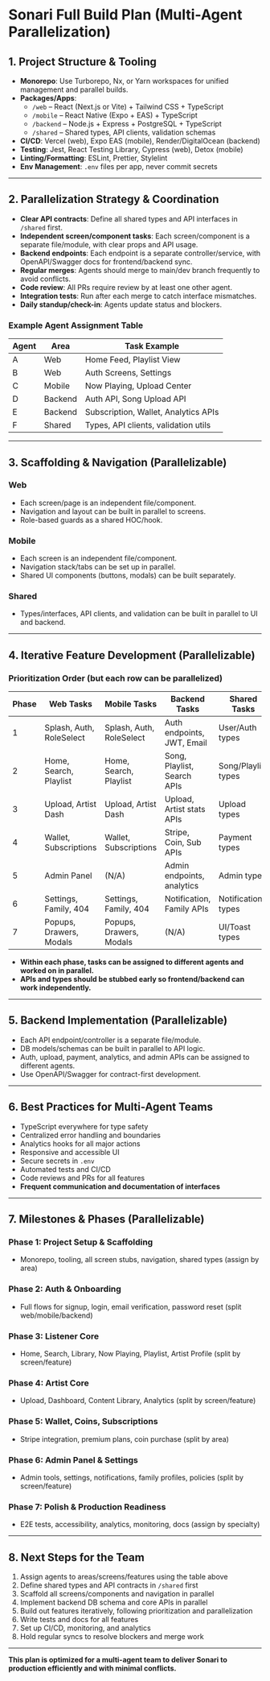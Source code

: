 # Sonari Full Build Plan (Multi-Agent Parallelization)

## 1. Project Structure & Tooling

- **Monorepo**: Use Turborepo, Nx, or Yarn workspaces for unified management and parallel builds.
- **Packages/Apps**:
  - `/web` – React (Next.js or Vite) + Tailwind CSS + TypeScript
  - `/mobile` – React Native (Expo + EAS) + TypeScript
  - `/backend` – Node.js + Express + PostgreSQL + TypeScript
  - `/shared` – Shared types, API clients, validation schemas
- **CI/CD**: Vercel (web), Expo EAS (mobile), Render/DigitalOcean (backend)
- **Testing**: Jest, React Testing Library, Cypress (web), Detox (mobile)
- **Linting/Formatting**: ESLint, Prettier, Stylelint
- **Env Management**: `.env` files per app, never commit secrets

---

## 2. Parallelization Strategy & Coordination

- **Clear API contracts**: Define all shared types and API interfaces in `/shared` first.
- **Independent screen/component tasks**: Each screen/component is a separate file/module, with clear props and API usage.
- **Backend endpoints**: Each endpoint is a separate controller/service, with OpenAPI/Swagger docs for frontend/backend sync.
- **Regular merges**: Agents should merge to main/dev branch frequently to avoid conflicts.
- **Code review**: All PRs require review by at least one other agent.
- **Integration tests**: Run after each merge to catch interface mismatches.
- **Daily standup/check-in**: Agents update status and blockers.

### Example Agent Assignment Table
| Agent | Area      | Task Example                        |
|-------|-----------|-------------------------------------|
| A     | Web       | Home Feed, Playlist View             |
| B     | Web       | Auth Screens, Settings               |
| C     | Mobile    | Now Playing, Upload Center           |
| D     | Backend   | Auth API, Song Upload API            |
| E     | Backend   | Subscription, Wallet, Analytics APIs |
| F     | Shared    | Types, API clients, validation utils |

---

## 3. Scaffolding & Navigation (Parallelizable)

### Web
- Each screen/page is an independent file/component.
- Navigation and layout can be built in parallel to screens.
- Role-based guards as a shared HOC/hook.

### Mobile
- Each screen is an independent file/component.
- Navigation stack/tabs can be set up in parallel.
- Shared UI components (buttons, modals) can be built separately.

### Shared
- Types/interfaces, API clients, and validation can be built in parallel to UI and backend.

---

## 4. Iterative Feature Development (Parallelizable)

### Prioritization Order (but each row can be parallelized)
| Phase | Web Tasks                | Mobile Tasks             | Backend Tasks                | Shared Tasks         |
|-------|--------------------------|--------------------------|------------------------------|----------------------|
| 1     | Splash, Auth, RoleSelect | Splash, Auth, RoleSelect | Auth endpoints, JWT, Email   | User/Auth types      |
| 2     | Home, Search, Playlist   | Home, Search, Playlist   | Song, Playlist, Search APIs  | Song/Playlist types  |
| 3     | Upload, Artist Dash      | Upload, Artist Dash      | Upload, Artist stats APIs    | Upload types         |
| 4     | Wallet, Subscriptions    | Wallet, Subscriptions    | Stripe, Coin, Sub APIs       | Payment types        |
| 5     | Admin Panel              | (N/A)                    | Admin endpoints, analytics   | Admin types          |
| 6     | Settings, Family, 404    | Settings, Family, 404    | Notification, Family APIs    | Notification types   |
| 7     | Popups, Drawers, Modals  | Popups, Drawers, Modals  | (N/A)                        | UI/Toast types       |

- **Within each phase, tasks can be assigned to different agents and worked on in parallel.**
- **APIs and types should be stubbed early so frontend/backend can work independently.**

---

## 5. Backend Implementation (Parallelizable)
- Each API endpoint/controller is a separate file/module.
- DB models/schemas can be built in parallel to API logic.
- Auth, upload, payment, analytics, and admin APIs can be assigned to different agents.
- Use OpenAPI/Swagger for contract-first development.

---

## 6. Best Practices for Multi-Agent Teams
- TypeScript everywhere for type safety
- Centralized error handling and boundaries
- Analytics hooks for all major actions
- Responsive and accessible UI
- Secure secrets in `.env`
- Automated tests and CI/CD
- Code reviews and PRs for all features
- **Frequent communication and documentation of interfaces**

---

## 7. Milestones & Phases (Parallelizable)

### Phase 1: Project Setup & Scaffolding
- Monorepo, tooling, all screen stubs, navigation, shared types (assign by area)

### Phase 2: Auth & Onboarding
- Full flows for signup, login, email verification, password reset (split web/mobile/backend)

### Phase 3: Listener Core
- Home, Search, Library, Now Playing, Playlist, Artist Profile (split by screen/feature)

### Phase 4: Artist Core
- Upload, Dashboard, Content Library, Analytics (split by screen/feature)

### Phase 5: Wallet, Coins, Subscriptions
- Stripe integration, premium plans, coin purchase (split by area)

### Phase 6: Admin Panel & Settings
- Admin tools, settings, notifications, family profiles, policies (split by screen/feature)

### Phase 7: Polish & Production Readiness
- E2E tests, accessibility, analytics, monitoring, docs (assign by specialty)

---

## 8. Next Steps for the Team
1. Assign agents to areas/screens/features using the table above
2. Define shared types and API contracts in `/shared` first
3. Scaffold all screens/components and navigation in parallel
4. Implement backend DB schema and core APIs in parallel
5. Build out features iteratively, following prioritization and parallelization
6. Write tests and docs for all features
7. Set up CI/CD, monitoring, and analytics
8. Hold regular syncs to resolve blockers and merge work

---

**This plan is optimized for a multi-agent team to deliver Sonari to production efficiently and with minimal conflicts.**